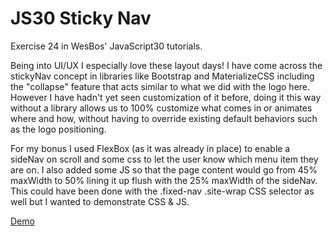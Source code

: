 # JS30 Sticky Nav
Exercise 24 in WesBos' JavaScript30 tutorials.

Being into UI/UX I especially love these layout days!  I have come across the stickyNav concept in libraries like Bootstrap and MaterializeCSS including the "collapse" feature that acts similar to what we did with the logo here. However I have hadn't yet seen customization of it before, doing it this way without a library allows us to 100% customize what comes in or animates where and how, without having to override existing default behaviors such as the logo positioning. 

For my bonus I used FlexBox (as it was already in place) to enable a sideNav on scroll and some css to let the user know which menu item they are on. I also added some JS so that the page content would go from 45% maxWidth to 50% lining it up flush with the 25% maxWidth of the sideNav. This could have been done with the .fixed-nav .site-wrap CSS selector as well but I wanted to demonstrate CSS & JS.  

<a href="https://nikrowedevjs30-stickynav.netlify.app/">Demo</a>